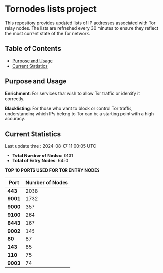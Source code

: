 # Tornodes lists project

This repository provides updated lists of IP addresses associated with Tor relay nodes. The lists are refreshed every 30 minutes to ensure they reflect the most current state of the Tor network.

## Table of Contents

- [Purpose and Usage](#purpose-and-usage)
- [Current Statistics](#current-statistics)


## Purpose and Usage

**Enrichment**: For services that wish to allow Tor traffic or identify it correctly.

**Blacklisting**: For those who want to block or control Tor traffic, understanding which IPs belong to Tor can be a starting point with a high accuracy.

## Current Statistics

Last update time : 2024-08-07 11:00:05 UTC

- **Total Number of Nodes**: 8431
- **Total of Entry Nodes**: 6450

**TOP 10 PORTS USED FOR TOR ENTRY NODES**

| **Port** | **Number of Nodes** |
|------|-----------------|
| **443**   | 2038  |
| **9001**   | 1732  |
| **9000**   | 357  |
| **9100**   | 264  |
| **8443**   | 167  |
| **9002**   | 145  |
| **80**   | 87  |
| **143**   | 85  |
| **110**   | 75  |
| **9003**   | 74  |

